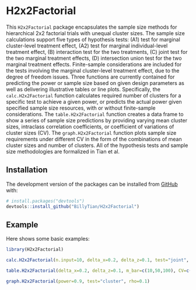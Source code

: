 
<!-- README.md is generated from README.Rmd. Please edit that file -->

# H2x2Factorial

<!-- badges: start -->
<!-- badges: end -->

This `H2x2Factorial` package encapsulates the sample size methods for
hierarchical 2x2 factorial trials with unequal cluster sizes. The sample
size calculations support five types of hypothesis tests: (A1) test for
marginal cluster-level treatment effect, (A2) test for marginal
individual-level treatment effect, (B) interaction test for the two
treatments, (C) joint test for the two marginal treatment effects, (D)
intersection union test for the two marginal treatment effects.
Finite-sample considerations are included for the tests involving the
marginal cluster-level treatment effect, due to the degree of freedom
issues. Three functions are currently contained for predicting the power
or sample size based on given design parameters as well as delivering
illustrative tables or line plots. Specifically, the
`calc.H2x2Factorial` function calculates required number of clusters for
a specific test to achieve a given power, or predicts the actual power
given specified sample size resources, with or without finite-sample
considerations. The `table.H2x2Factorial` function creates a data frame
to show a series of sample size predictions by providing varying mean
cluster sizes, intraclass correlation coefficients, or coefficient of
variations of cluster sizes (CV). The `graph.H2x2Factorial` function
plots sample size requirements under different CV in the form of the
combinations of mean cluster sizes and number of clusters. All of the
hypothesis tests and sample size methodologies are formalized in Tian et
al.

## Installation

The development version of the packages can be installed from
[GitHub](https://github.com/) with:

``` r
# install.packages("devtools")
devtools::install_github("BillyTian/H2x2Factorial")
```

## Example

Here shows some basic examples:

``` r
library(H2x2Factorial)

calc.H2x2Factorial(n.input=10, delta_x=0.2, delta_z=0.1, test="joint", correction=T, seed.mix=123456, CV=0.38, rho=0.1)

table.H2x2Factorial(delta_x=0.2, delta_z=0.1, m_bar=c(10,50,100), CV=c(0, 0.3, 0.5), rho=c(0.01, 0.1), test="cluster")

graph.H2x2Factorial(power=0.9, test="cluster", rho=0.1)
```
